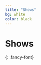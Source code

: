 ```yaml
---
title: "Shows"
bg: white
color: black
---
```


# Shows
{: .fancy-font} 

<script charset="utf-8" src="https://widget.bandsintown.com/main.min.js"></script><a class="bit-widget-initializer" data-artist-name="Jake McKelvie & the Countertops" data-display-local-dates="false" data-display-past-dates="true" data-auto-style="false" data-text-color="#FFFFFF" data-link-color="#290e35" data-popup-background-color="#ffffff" data-background-color="#ffffff" data-display-limit="15" data-link-text-color="#FFFFFF"></a>